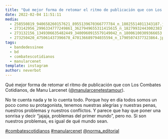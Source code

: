 ```yaml
---
title: "Qué mejor forma de retomar el ritmo de publicación que con Los Combates Cotidianos, de Manu Larcenet (@manularcenetestamour)"
date: 2022-02-04 11:51:11
media: 
  - 258550819_940658260157621_8955139670366777784_n_18025514011343187.jpg
  - 273142956_2996334777249861_3627949655311415615_n_18279932443002383.jpg
  - 273132156_1349306635482449_3400960915579149042_n_18006100309366653.jpg
  - 273250420_475061437396678_470136689794035594_n_17905074377323864.jpg
tags: 
  - bandedessinee
  - bd
  - combatescotidianos
  - manularcenet
template: instagram
author: neverbot
---
```


Qué mejor forma de retomar el ritmo de publicación que con Los Combates Cotidianos, de Manu Larcenet ([@manularcenetestamour](https://instagram.com/manularcenetestamour)).


No te cuenta nada y te lo cuenta todo. Porque hoy en día todos somos un poco como su protagonista, tenemos nuestras alegrías y nuestras penas, nuestros problemas y nuestros conflictos. Y parece que hay que poner una sonrisa y decir “jajaja, problemas del primer mundo”, pero no. Si son nuestros problemas, es igual de qué mundo sean.


[#combatescotidianos](/tags/combatescotidianos) [#manularcenet](/tags/manularcenet) [@norma_editorial](https://instagram.com/norma_editorial) 
